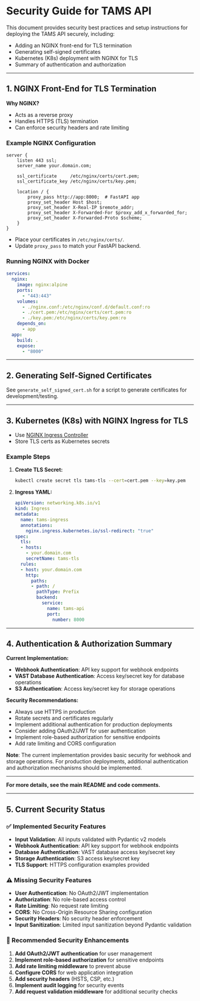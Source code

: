 # Security Guide for TAMS API

This document provides security best practices and setup instructions for deploying the TAMS API securely, including:
- Adding an NGINX front-end for TLS termination
- Generating self-signed certificates
- Kubernetes (K8s) deployment with NGINX for TLS
- Summary of authentication and authorization

---

## 1. NGINX Front-End for TLS Termination

**Why NGINX?**
- Acts as a reverse proxy
- Handles HTTPS (TLS) termination
- Can enforce security headers and rate limiting

### Example NGINX Configuration

```
server {
    listen 443 ssl;
    server_name your.domain.com;

    ssl_certificate     /etc/nginx/certs/cert.pem;
    ssl_certificate_key /etc/nginx/certs/key.pem;

    location / {
        proxy_pass http://app:8000;  # FastAPI app
        proxy_set_header Host $host;
        proxy_set_header X-Real-IP $remote_addr;
        proxy_set_header X-Forwarded-For $proxy_add_x_forwarded_for;
        proxy_set_header X-Forwarded-Proto $scheme;
    }
}
```

- Place your certificates in `/etc/nginx/certs/`.
- Update `proxy_pass` to match your FastAPI backend.

### Running NGINX with Docker

```yaml
services:
  nginx:
    image: nginx:alpine
    ports:
      - "443:443"
    volumes:
      - ./nginx.conf:/etc/nginx/conf.d/default.conf:ro
      - ./cert.pem:/etc/nginx/certs/cert.pem:ro
      - ./key.pem:/etc/nginx/certs/key.pem:ro
    depends_on:
      - app
  app:
    build: .
    expose:
      - "8000"
```

---

## 2. Generating Self-Signed Certificates

See `generate_self_signed_cert.sh` for a script to generate certificates for development/testing.

---

## 3. Kubernetes (K8s) with NGINX Ingress for TLS

- Use [NGINX Ingress Controller](https://kubernetes.github.io/ingress-nginx/)
- Store TLS certs as Kubernetes secrets

### Example Steps

1. **Create TLS Secret:**
   ```sh
   kubectl create secret tls tams-tls --cert=cert.pem --key=key.pem
   ```
2. **Ingress YAML:**
   ```yaml
   apiVersion: networking.k8s.io/v1
   kind: Ingress
   metadata:
     name: tams-ingress
     annotations:
       nginx.ingress.kubernetes.io/ssl-redirect: "true"
   spec:
     tls:
     - hosts:
       - your.domain.com
       secretName: tams-tls
     rules:
     - host: your.domain.com
       http:
         paths:
         - path: /
           pathType: Prefix
           backend:
             service:
               name: tams-api
               port:
                 number: 8000
   ```

---

## 4. Authentication & Authorization Summary

**Current Implementation:**
- **Webhook Authentication**: API key support for webhook endpoints
- **VAST Database Authentication**: Access key/secret key for database operations
- **S3 Authentication**: Access key/secret key for storage operations

**Security Recommendations:**
- Always use HTTPS in production
- Rotate secrets and certificates regularly
- Implement additional authentication for production deployments
- Consider adding OAuth2/JWT for user authentication
- Implement role-based authorization for sensitive endpoints
- Add rate limiting and CORS configuration

**Note**: The current implementation provides basic security for webhook and storage operations. For production deployments, additional authentication and authorization mechanisms should be implemented.

---

**For more details, see the main README and code comments.**

---

## 5. Current Security Status

### ✅ Implemented Security Features
- **Input Validation**: All inputs validated with Pydantic v2 models
- **Webhook Authentication**: API key support for webhook endpoints
- **Database Authentication**: VAST database access key/secret key
- **Storage Authentication**: S3 access key/secret key
- **TLS Support**: HTTPS configuration examples provided

### ⚠️ Missing Security Features
- **User Authentication**: No OAuth2/JWT implementation
- **Authorization**: No role-based access control
- **Rate Limiting**: No request rate limiting
- **CORS**: No Cross-Origin Resource Sharing configuration
- **Security Headers**: No security header enforcement
- **Input Sanitization**: Limited input sanitization beyond Pydantic validation

### 🔧 Recommended Security Enhancements
1. **Add OAuth2/JWT authentication** for user management
2. **Implement role-based authorization** for sensitive endpoints
3. **Add rate limiting middleware** to prevent abuse
4. **Configure CORS** for web application integration
5. **Add security headers** (HSTS, CSP, etc.)
6. **Implement audit logging** for security events
7. **Add request validation middleware** for additional security checks 